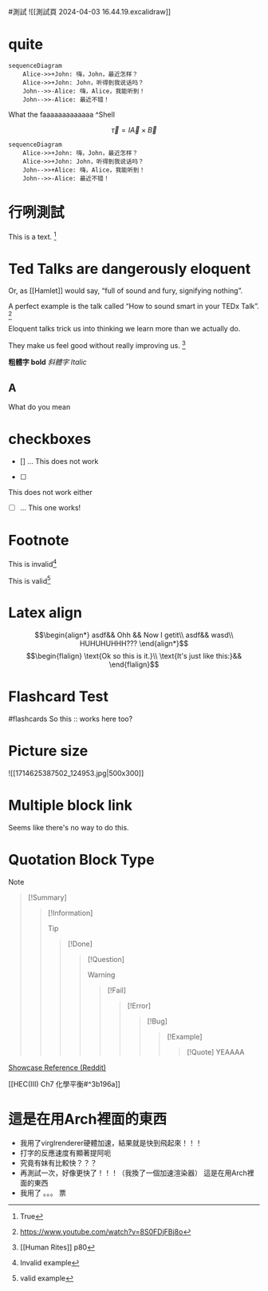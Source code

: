 
#測試
![[測試頁 2024-04-03 16.44.19.excalidraw]]
# quite


```mermaid
sequenceDiagram
    Alice->>+John: 嗨，John，最近怎样？
    Alice->>+John: John，听得到我说话吗？
    John-->>-Alice: 嗨，Alice，我能听到！
    John-->>-Alice: 最近不错！
```
What the faaaaaaaaaaaaa ^Shell

$$
\vec \tau = I \vec A \times \vec B
$$
$$ $$
```mermaid
sequenceDiagram
    Alice->>+John: 嗨，John，最近怎样？
    Alice->>+John: John，听得到我说话吗？
    John-->>+Alice: 嗨，Alice，我能听到！
    John-->>-Alice: 最近不错！
```

# 行咧測試
This is a text. [^ㄓ行上小標]

[^ㄓ行上小標]: True




# Ted Talks are dangerously eloquent

Or, as [[Hamlet]] would say, “full of sound and fury, signifying nothing”.

A perfect example is the talk called “How to sound smart in your TEDx Talk”. [^2]

Eloquent talks trick us into thinking we learn more than we actually do.

They make us feel good without really improving us. [^1]

[^1]: [[Human Rites]] p80

[^2]: https://www.youtube.com/watch?v=8S0FDjFBj8o

**粗體字 bold**
*斜體字 Italic*

A
-------
What do you mean

# checkboxes
- [] ...
This does not work

- [ ]
This does not work either

- [ ] ...
This one works!

# Footnote
This is invalid[^invalid]
[^invalid]: Invalid example

This is valid[^valid]

[^valid]: valid example


# Latex align
$$\begin{align*}
asdf&& Ohh && Now I getit\\
asdf&& wasd\\
HUHUHUHHH???
\end{align*}$$
$$\begin{flalign}
\text{Ok so this is it.}\\
\text{It's just like this:}&&
\end{flalign}$$

# Flashcard Test
#flashcards 
So this :: works here too?
<!--SR:!2024-04-20,1,230-->

# Picture size
![[1714625387502_124953.jpg|500x300]]

# Multiple block link
Seems like there's no way to do this.


# Quotation Block Type
> [!Note]
> > [!Summary]
> > > [!Information]
> > > > [!Tip]
> > > > > [!Done]
> > > > > > [!Question]
> > > > > > > [!Warning]
> > > > > > > > [!Fail]
> > > > > > > > > [!Error]
> > > > > > > > > > [!Bug]
> > > > > > > > > > > [!Example]
> > > > > > > > > > > > [!Quote]
> > > > > > > > > > > > YEAAAA
> > > > > > > > > > > > 


[Showcase Reference (Reddit)](https://www.reddit.com/r/ObsidianMD/comments/v5eeww/callout_inception/)

[[HEC(III) Ch7 化學平衡#^3b196a]]

# 這是在用Arch裡面的東西
- 我用了virglrenderer硬體加速，結果就是快到飛起來！！！
- 打字的反應速度有顯著提阿呃
- 究竟有妹有比較快？？？
- 再測試一次，好像更快了！！！（我換了一個加速渲染器）
這是在用Arch裡面的東西
- 我用了 。。。 票